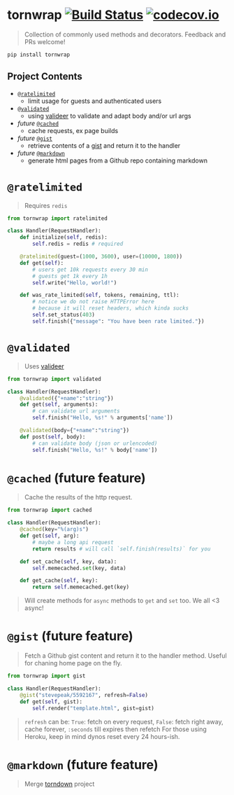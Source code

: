 # tornwrap [![Build Status](https://api.travis-ci.org/stevepeak/tornwrap.svg?branch=master)](http://travis-ci.org/stevepeak/tornwrap) [![codecov.io](https://codecov.io/github/stevepeak/tornwrap/coverage.svg?branch=master)](https://codecov.io/github/stevepeak/tornwrap)

> Collection of commonly used methods and decorators. Feedback and PRs welcome!

```sh
pip install tornwrap
```

## Project Contents

- [`@ratelimited`](#ratelimited)
  - limit usage for guests and authenticated users
- [`@validated`](#validated)
  - using [valideer](https://github.com/podio/valideer) to validate and adapt body and/or url args
- *future* [`@cached`](#cached)
  - cache requests, ex page builds
- *future* [`@gist`](#gist)
  - retrieve contents of a [gist](https://gist.github.com/) and return it to the handler
- *future* [`@markdown`](#markdown)
  - generate html pages from a Github repo containing markdown


# `@ratelimited`
> Requires `redis`

```python
from tornwrap import ratelimited

class Handler(RequestHandler):
    def initialize(self, redis):
        self.redis = redis # required

    @ratelimited(guest=(1000, 3600), user=(10000, 1800))
    def get(self):
        # users get 10k requests every 30 min
        # guests get 1k every 1h
        self.write("Hello, world!")

    def was_rate_limited(self, tokens, remaining, ttl):
        # notice we do not raise HTTPError here
        # because it will reset headers, which kinda sucks
        self.set_status(403)
        self.finish({"message": "You have been rate limited."})
```

# `@validated`
> Uses [valideer](https://github.com/podio/valideer)

```python
from tornwrap import validated

class Handler(RequestHandler):
    @validated({"+name":"string"})
    def get(self, arguments):
        # can validate url arguments
        self.finish("Hello, %s!" % arguments['name'])

    @validated(body={"+name":"string"})
    def post(self, body):
        # can validate body (json or urlencoded)
        self.finish("Hello, %s!" % body['name'])

```


# `@cached` (future feature)
> Cache the results of the http request.

```python
from tornwrap import cached

class Handler(RequestHandler):
    @cached(key="%(arg)s")
    def get(self, arg):
        # maybe a long api request
        return results # will call `self.finish(results)` for you

    def set_cache(self, key, data):
        self.memecached.set(key, data)

    def get_cache(self, key):
        return self.memecached.get(key)

```
> Will create methods for `async` methods to `get` and `set` too. We all <3 async!

# `@gist` (future feature)
> Fetch a Github gist content and return it to the handler method.
> Useful for chaning home page on the fly.

```python
from tornwrap import gist

class Handler(RequestHandler):
    @gist("stevepeak/5592167", refresh=False)
    def get(self, gist):
        self.render("template.html", gist=gist)
```
> `refresh` can be: `True`: fetch on every request, `False`: fetch right away, cache forever, `:seconds` till expires then refetch
> For those using Heroku, keep in mind dynos reset every 24 hours-ish.

# `@markdown` (future feature)
> Merge [torndown](https://github.com/stevepeak/torndown) project
